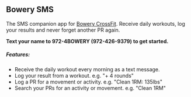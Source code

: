 ## Bowery SMS
The SMS companion app for [Bowery CrossFit](http://www.bowerycrossfit.com). Receive daily workouts, log your results and never forget another PR again.

**Text your name to 972-4BOWERY (972-426-9379) to get started.**

##### Features:
- Receive the daily workout every morning as a text message.
- Log your result from a workout. e.g. "+ 4 rounds"
- Log a PR for a movement or activity. e.g. "Clean 1RM: 135lbs"
- Search your PRs for an activity or movement. e.g. "Clean 1RM"
